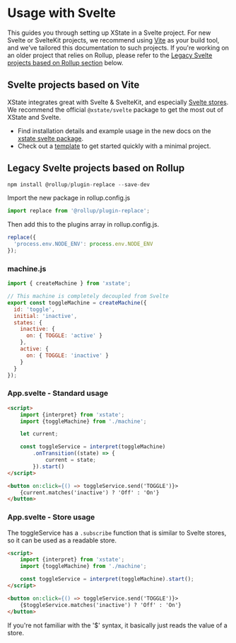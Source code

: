 # Usage with Svelte

This guides you through setting up XState in a Svelte project. For new Svelte or SvelteKit projects, we recommend using [Vite](https://vitejs.dev/guide/) as your build tool, and we’ve tailored this documentation to such projects. If you're working on an older project that relies on Rollup, please refer to the [Legacy Svelte projects based on Rollup section](#legacy-svelte-projects-based-on-rollup) below.

## Svelte projects based on Vite

XState integrates great with Svelte & SvelteKit, and especially [Svelte stores](https://svelte.dev/docs#svelte_store). We recommend the official `@xstate/svelte` package to get the most out of XState and Svelte.

- Find installation details and example usage in the new docs on the [xstate svelte package](https://stately.ai/docs/xstate-svelte).
- Check out a [template](https://stately.ai/docs/templates) to get started quickly with a minimal project.

## Legacy Svelte projects based on Rollup

```js
npm install @rollup/plugin-replace --save-dev
```

Import the new package in rollup.config.js

```js
import replace from '@rollup/plugin-replace';
```

Then add this to the plugins array in rollup.config.js.

```js
replace({
  'process.env.NODE_ENV': process.env.NODE_ENV
});
```

### machine.js

```js
import { createMachine } from 'xstate';

// This machine is completely decoupled from Svelte
export const toggleMachine = createMachine({
  id: 'toggle',
  initial: 'inactive',
  states: {
    inactive: {
      on: { TOGGLE: 'active' }
    },
    active: {
      on: { TOGGLE: 'inactive' }
    }
  }
});
```

### App.svelte - Standard usage

```html
<script>
    import {interpret} from 'xstate';
    import {toggleMachine} from './machine';

    let current;

    const toggleService = interpret(toggleMachine)
        .onTransition((state) => {
            current = state;
        }).start()
</script>

<button on:click={() => toggleService.send('TOGGLE')}>
    {current.matches('inactive') ? 'Off' : 'On'}
</button>
```

### App.svelte - Store usage

The toggleService has a `.subscribe` function that is similar to Svelte stores, so it can be used as a readable store.

```html
<script>
    import {interpret} from 'xstate';
    import {toggleMachine} from './machine';

    const toggleService = interpret(toggleMachine).start();
</script>

<button on:click={() => toggleService.send('TOGGLE')}>
    {$toggleService.matches('inactive') ? 'Off' : 'On'}
</button>
```

If you're not familiar with the '\$' syntax, it basically just reads the value of a store.
